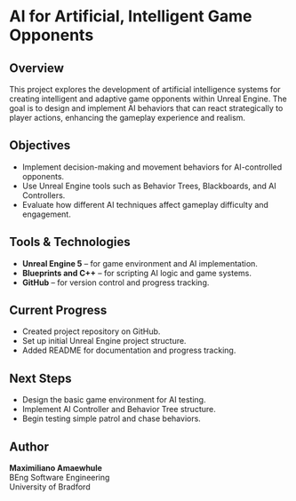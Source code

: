 # AI for Artificial, Intelligent Game Opponents

## Overview
This project explores the development of artificial intelligence systems for creating intelligent and adaptive game opponents within Unreal Engine. The goal is to design and implement AI behaviors that can react strategically to player actions, enhancing the gameplay experience and realism.

## Objectives
- Implement decision-making and movement behaviors for AI-controlled opponents.
- Use Unreal Engine tools such as Behavior Trees, Blackboards, and AI Controllers.
- Evaluate how different AI techniques affect gameplay difficulty and engagement.

## Tools & Technologies
- **Unreal Engine 5** – for game environment and AI implementation.
- **Blueprints and C++** – for scripting AI logic and game systems.
- **GitHub** – for version control and progress tracking.

## Current Progress
- Created project repository on GitHub.
- Set up initial Unreal Engine project structure.
- Added README for documentation and progress tracking.

## Next Steps
- Design the basic game environment for AI testing.
- Implement AI Controller and Behavior Tree structure.
- Begin testing simple patrol and chase behaviors.

## Author
**Maximiliano Amaewhule**  
BEng Software Engineering  
University of Bradford
